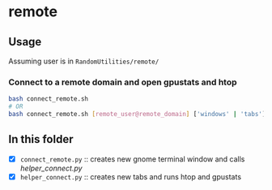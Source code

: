 # remote

## Usage

Assuming user is in `RandomUtilities/remote/`

### Connect to a remote domain and open gpustats and htop

```bash
bash connect_remote.sh
# OR
bash connect_remote.sh [remote_user@remote_domain] ['windows' | 'tabs']

```

## In this folder

- [x]  `connect_remote.py` :: creates new gnome terminal window and calls *helper_connect.py*
- [x]  `helper_connect.py` :: creates new tabs and runs htop and gpustats
